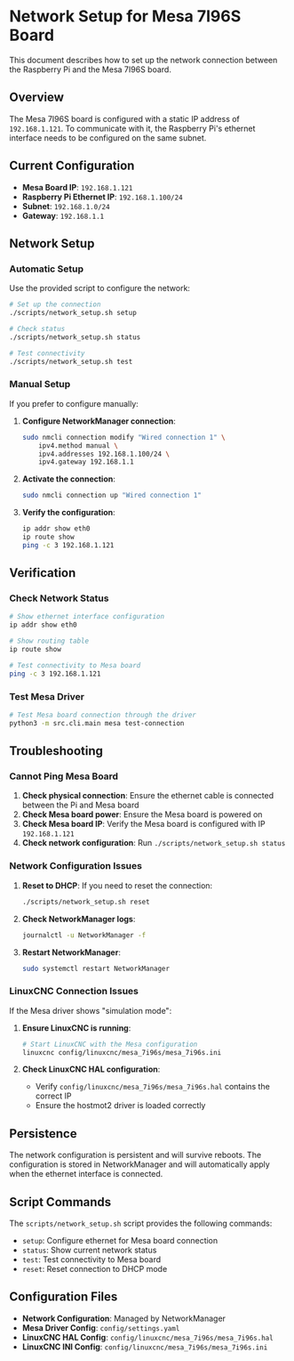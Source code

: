 # Network Setup for Mesa 7I96S Board

This document describes how to set up the network connection between the Raspberry Pi and the Mesa 7I96S board.

## Overview

The Mesa 7I96S board is configured with a static IP address of `192.168.1.121`. To communicate with it, the Raspberry Pi's ethernet interface needs to be configured on the same subnet.

## Current Configuration

- **Mesa Board IP**: `192.168.1.121`
- **Raspberry Pi Ethernet IP**: `192.168.1.100/24`
- **Subnet**: `192.168.1.0/24`
- **Gateway**: `192.168.1.1`

## Network Setup

### Automatic Setup

Use the provided script to configure the network:

```bash
# Set up the connection
./scripts/network_setup.sh setup

# Check status
./scripts/network_setup.sh status

# Test connectivity
./scripts/network_setup.sh test
```

### Manual Setup

If you prefer to configure manually:

1. **Configure NetworkManager connection**:
   ```bash
   sudo nmcli connection modify "Wired connection 1" \
       ipv4.method manual \
       ipv4.addresses 192.168.1.100/24 \
       ipv4.gateway 192.168.1.1
   ```

2. **Activate the connection**:
   ```bash
   sudo nmcli connection up "Wired connection 1"
   ```

3. **Verify the configuration**:
   ```bash
   ip addr show eth0
   ip route show
   ping -c 3 192.168.1.121
   ```

## Verification

### Check Network Status

```bash
# Show ethernet interface configuration
ip addr show eth0

# Show routing table
ip route show

# Test connectivity to Mesa board
ping -c 3 192.168.1.121
```

### Test Mesa Driver

```bash
# Test Mesa board connection through the driver
python3 -m src.cli.main mesa test-connection
```

## Troubleshooting

### Cannot Ping Mesa Board

1. **Check physical connection**: Ensure the ethernet cable is connected between the Pi and Mesa board
2. **Check Mesa board power**: Ensure the Mesa board is powered on
3. **Check Mesa board IP**: Verify the Mesa board is configured with IP `192.168.1.121`
4. **Check network configuration**: Run `./scripts/network_setup.sh status`

### Network Configuration Issues

1. **Reset to DHCP**: If you need to reset the connection:
   ```bash
   ./scripts/network_setup.sh reset
   ```

2. **Check NetworkManager logs**:
   ```bash
   journalctl -u NetworkManager -f
   ```

3. **Restart NetworkManager**:
   ```bash
   sudo systemctl restart NetworkManager
   ```

### LinuxCNC Connection Issues

If the Mesa driver shows "simulation mode":

1. **Ensure LinuxCNC is running**:
   ```bash
   # Start LinuxCNC with the Mesa configuration
   linuxcnc config/linuxcnc/mesa_7i96s/mesa_7i96s.ini
   ```

2. **Check LinuxCNC HAL configuration**:
   - Verify `config/linuxcnc/mesa_7i96s/mesa_7i96s.hal` contains the correct IP
   - Ensure the hostmot2 driver is loaded correctly

## Persistence

The network configuration is persistent and will survive reboots. The configuration is stored in NetworkManager and will automatically apply when the ethernet interface is connected.

## Script Commands

The `scripts/network_setup.sh` script provides the following commands:

- `setup`: Configure ethernet for Mesa board connection
- `status`: Show current network status
- `test`: Test connectivity to Mesa board
- `reset`: Reset connection to DHCP mode

## Configuration Files

- **Network Configuration**: Managed by NetworkManager
- **Mesa Driver Config**: `config/settings.yaml`
- **LinuxCNC HAL Config**: `config/linuxcnc/mesa_7i96s/mesa_7i96s.hal`
- **LinuxCNC INI Config**: `config/linuxcnc/mesa_7i96s/mesa_7i96s.ini` 